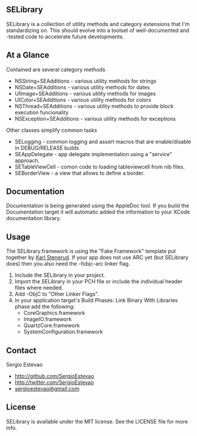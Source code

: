 ## SELibrary

SELibrary is a collection of utility methods and category extensions that I'm standardizing on. This should evolve into a toolset of well-documented and -tested code to accelerate future developments.
 
## At a Glance

Contained are several category methods

 - NSString+SEAdditions - various utility methods for strings
 - NSDate+SEAdditions  - various utility methods for dates
 - UIImage+SEAdditions  - various utility methods for images
 - UIColor+SEAdditions - various utility methods for colors
 - NSThread+SEAdditions - various utility methods to provide block execution funcionality
 - NSException+SEAdditions - various utility methods for exceptions

Other classes simplify common tasks

 - SELogging - common logging and assert macros that are enable/disable in DEBUG/RELEASE builds
 - SEAppDelegate - app delegate implementation using a "service" approach.
 - SETableViewCell - comon code to loading tableviewcell from nib files.
 - SEBorderView - a view that allows to define a border. 

## Documentation

Documentation is being generated using the AppleDoc tool. If you build the Documentation target it will automatic added the information to your XCode documentation library. 

## Usage

The SELibrary.framework is using the "Fake Framework" template put together by [Karl Stenerud](https://github.com/kstenerud/iOS-Universal-Framework). If your app does not use ARC yet (but SELibrary does) then you also need the -fobjc-arc linker flag.

1. Include the SELibrary in your project.
2. Import the SELibrary in your PCH file or include the individual header files where needed.
3. Add -ObjC to "Other Linker Flags".
4. In your application target's Build Phases: Link Binary With Libraries phase add the following:
   - CoreGraphics.framework
   - ImageIO.framework
   - QuartzCore.framework
   - SystemConfiguration.framework

## Contact

Sergio Estevao

- http://github.com/SergioEstevao
- http://twitter.com/SergioEstevao
- sergioestevao@gmail.com

## License

SELibrary is available under the MIT license. See the LICENSE file for more info.
